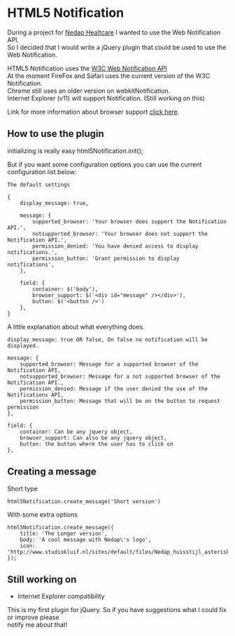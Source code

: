 HTML5 Notification
==================

During a project for [Nedap Healtcare](http://www.nedap-healthcare.com/) I wanted to use the Web Notification API.<br/>
So I decided that I would write a jQuery plugin that could be used to use the Web Notification.<br />

HTML5 Notification uses the [W3C Web Notification API](http://www.w3.org/TR/notifications/)<br />
At the moment FireFox and Safari uses the current version of the W3C Notification.<br />
Chrome still uses an older version on webkitNotification.<br />
Internet Explorer (v11) will support Notification. (Still working on this)<br />

Link for more information about browser support [click here](http://caniuse.com/notifications).

How to use the plugin
---------------------

initializing is really easy
	html5Notification.init();

But if you want some configuration options you can use the current configuration list below:

	The default settings

	{
		display_message: true,

		message: {
			supported_browser: 'Your browser does support the Notification API.',
			notsupported_browser: 'Your browser does not support the Notification API.',
			permission_denied: 'You have denied access to display notifications.',
			permission_button: 'Grant permission to display notifications',
		},

		field: {
			container: $('body'),
			browser_support: $('<div id="message" /></div>'),
			button: $('<button />')
		},
	}

A little explanation about what everything does.

	display_message: true OR false, On false no notification will be displayed.

	message: {
		supported_browser: Message for a supported browser of the Notification API,
		notsupported_browser: Message for a not supported browser of the Notification API.,
		permission_denied: Message if the user denied the use of the Notifications API,
		permission_button: Message that will be on the button to request permission
	},

	field: {
		container: Can be any jquery object,
		browser_support: Can also be any jquery object,
		button: the button where the user has to click on
	},


Creating a message
------------------
Short type

	html5Notification.create_message('Short version')

With some extra options

	html5Notification.create_message({
		title: 'The Longer version',
		body: 'A cool message with Nedap\'s logo',
		icon: 'http://www.studiokluif.nl/sites/default/files/Nedap_huisstijl_asterisk.jpg'
	});

Still working on
----------------

* Internet Explorer compatibility

This is my first plugin for jQuery. So if you have suggestions what I could fix or improve please<br />
notify me about that!

